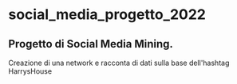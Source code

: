 # social_media_progetto_2022
## Progetto di Social Media Mining. 
Creazione di una network e racconta di dati sulla base dell'hashtag HarrysHouse
